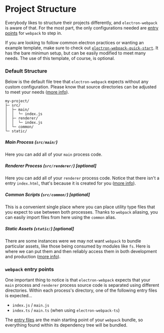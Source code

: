 # Project Structure

Everybody likes to structure their projects differently, and `electron-webpack` is aware of that. For the most part, the only configurations needed are [entry points](https://webpack.js.org/concepts/entry-points/) for `webpack` to step in.

If you are looking to follow common electron practices or wanting an example template, make sure to check out [`electron-webpack-quick-start`](https://github.com/electron-userland/electron-webpack-quick-start). It has the bare minimun setup, but can be easily modified to meet many needs. The use of this template, of course, is optional.

### Default Structure
Below is the default file tree that `electron-webpack` expects without any custom configuration. Please know that source directories can be adjusted to meet your needs ([more info]()).

```
my-project/
├─ src/
│  ├─ main/
│  │  └─ index.js
│  ├─ renderer/
│  │  └─ index.js
│  └─ common/
└─ static/
```

##### Main Process (`src/main/`)
Here you can add all of your `main` process code.

##### Renderer Process (`src/renderer/`) [optional]
Here you can add all of your `renderer` process code. Notice that there isn't a entry `index.html`, that's because it is created for you ([more info]()).

##### Common Scripts (`src/common/`) [optional]
This is a convenient single place where you can place utility type files that you expect to use between both processes. Thanks to `webpack` aliasing, you can easily import files from here using the `common` alias.

##### Static Assets (`static/`) [optional]
There are some instances were we may not want `webpack` to bundle particular assets, like those being consumed by modules like `fs`. Here is where we can put them and then reliably access them in both development and production ([more info]()).

### `webpack` entry points
One important thing to notice is that `electron-webpack` expects that your `main` process and `renderer` process source code is separated using different directories.
Within each process's directory, one of the following entry files is expected...

* `index.js` / `main.js`
* `index.ts` / `main.ts` (when using `electron-webpack-ts`)

The [entry files](https://webpack.js.org/concepts/entry-points/) are the main starting point of your `webpack` bundle, so everything found within its dependency tree will be bundled.
